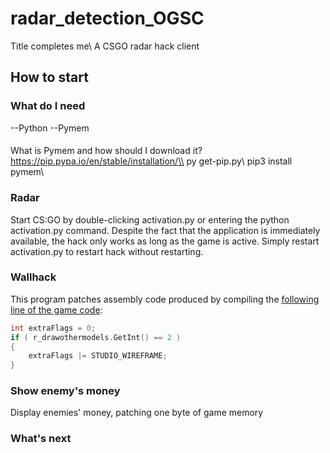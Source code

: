 # radar_detection_OGSC
Title completes me\\
A CSGO radar hack client
## How to start

### What do I need 
--Python
--Pymem
####
What is Pymem and how should I download it?
https://pip.pypa.io/en/stable/installation/\\
py get-pip.py\\
pip3 install pymem\\

### Radar 
Start CS:GO by double-clicking activation.py or entering the python activation.py command. Despite the fact that the application is immediately available, the hack only works as long as the game is active. Simply restart activation.py to restart hack without restarting.

### Wallhack
This program patches assembly code produced by compiling the [following line of the game code](https://github.com/ValveSoftware/source-sdk-2013/blob/0d8dceea4310fde5706b3ce1c70609d72a38efdf/mp/src/game/client/c_baseanimating.cpp#L3149):
```cpp
int extraFlags = 0;
if ( r_drawothermodels.GetInt() == 2 )
{	
    extraFlags |= STUDIO_WIREFRAME;	
}
```
### Show enemy's money
Display enemies' money, patching one byte of game memory

### What's next
